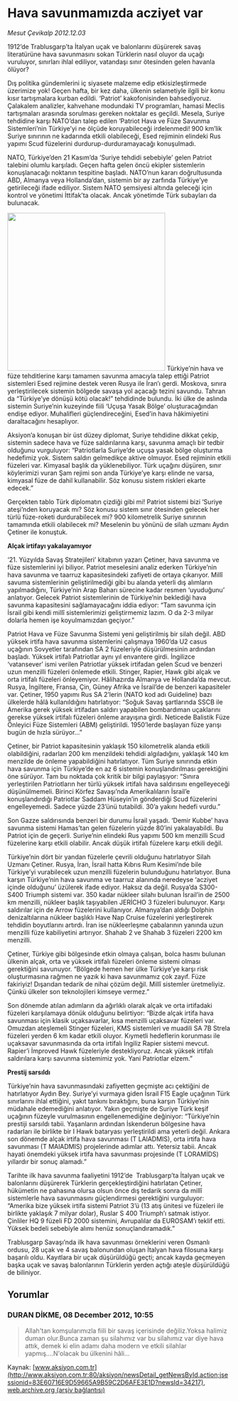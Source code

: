# Hava savunmamızda acziyet var

*Mesut Çevikalp 2012.12.03*

<div class="news-detail-text-todays">
 <div>
 </div>
 <div>
 </div>
 <div id="newsSpot">
  <font class="detail-spot">
   1912’de Trablusgarp’ta İtalyan uçak ve balonlarını düşürerek savaş literatürüne hava savunmasını sokan Türklerin nasıl oluyor da uçağı vuruluyor, sınırları ihlal ediliyor, vatandaşı sınır ötesinden gelen havanla ölüyor?
  </font>
 </div>
 <div id="newsText">
  <font class="detail-text">
   <p>
    Dış politika gündemlerini iç siyasete malzeme edip etkisizleştirmede üzerimize yok! Geçen hafta, bir kez daha, ülkenin selametiyle ilgili bir konu kısır tartışmalara kurban edildi. ‘Patriot’ kakofonisinden bahsediyoruz. Çalakalem analizler, kahvehane modundaki TV programları, hamasi Meclis tartışmaları arasında sorulması gereken noktalar es geçildi. Mesela, Suriye tehdidine karşı NATO’dan talep edilen ‘Patriot Hava ve Füze Savunma Sistemleri’nin Türkiye’yi ne ölçüde koruyabileceği irdelenmedi! 900 km’lik Suriye sınırının ne kadarında etkili olabileceği, Esed rejiminin elindeki Rus yapımı Scud füzelerini durdurup-durduramayacağı konuşulmadı.
   </p>
   <p>
    NATO, Türkiye’den 21 Kasım’da ‘Suriye tehdidi sebebiyle’ gelen Patriot talebini olumlu karşıladı. Geçen hafta gelen öncü ekipler sistemlerin konuşlanacağı noktanın tespitine başladı. NATO’nun kararı doğrultusunda ABD, Almanya veya Hollanda’dan, sistemin bir ay zarfında Türkiye’ye getirileceği ifade ediliyor. Sistem NATO şemsiyesi altında geleceği için kontrol ve yönetimi İttifak’ta olacak. Ancak yönetimde Türk subayları da bulunacak.
   </p>
   <p>
    <img alt="" height="355" src="http://web.archive.org/web/20140329231232im_/http://medya.aksiyon.com.tr/aksiyon/2012/12/03/mesut-patriot-1.jpg">
     Türkiye’nin hava ve füze tehditlerine karşı tamamen savunma amacıyla talep ettiği Patriot sistemleri Esed rejimine destek veren Rusya ile İran’ı gerdi. Moskova, sınıra yerleştirilecek sistemin bölgede savaşa yol açacağı tezini savundu. Tahran da “Türkiye’ye dönüşü kötü olacak!” tehdidinde bulundu. İki ülke de aslında sistemin Suriye’nin kuzeyinde fiili ‘Uçuşa Yasak Bölge’ oluşturacağından endişe ediyor. Muhalifleri güçlendireceğini, Esed’in hava hâkimiyetini daraltacağını hesaplıyor.
    </img>
   </p>
   <p>
    Aksiyon’a konuşan bir üst düzey diplomat, Suriye tehdidine dikkat çekip, sistemin sadece hava ve füze saldırılarına karşı, savunma amaçlı bir tedbir olduğunu vurguluyor: “Patriotlarla Suriye’de uçuşa yasak bölge oluşturma hedefimiz yok. Sistem saldırı gelmedikçe aktive olmuyor. Esed rejiminin etkili füzeleri var. Kimyasal başlık da yüklenebiliyor. Türk uçağını düşüren, sınır köylerimizi vuran Şam rejimi son anda Türkiye’ye karşı elinde ne varsa, kimyasal füze de dahil kullanabilir. Söz konusu sistem riskleri ekarte edecek.”
   </p>
   <p>
    Gerçekten tablo Türk diplomatın çizdiği gibi mi! Patriot sistemi bizi ‘Suriye ateşi’nden koruyacak mı? Söz konusu sistem sınır ötesinden gelecek her türlü füze-roketi durdurabilecek mi? 900 kilometrelik Suriye sınırının tamamında etkili olabilecek mi? Meselenin bu yönünü de silah uzmanı Aydın Çetiner ile konuştuk.
   </p>
   <p>
    <strong>
     Alçak irtifayı yakalayamıyor
    </strong>
   </p>
   <p>
    ‘21. Yüzyılda Savaş Stratejileri’ kitabının yazarı Çetiner, hava savunma ve füze sistemlerini iyi biliyor. Patriot meselesini analiz ederken Türkiye’nin hava savunma ve taarruz kapasitesindeki zafiyeti de ortaya çıkarıyor. Millî savuma sistemlerinin geliştirilmediği gibi bu alanda yeterli dış alımların yapılmadığını, Türkiye’nin Arap Baharı sürecine kadar resmen ‘uyuduğunu’ anlatıyor. Gelecek Patriot sistemlerinin de Türkiye’nin beklediği hava savunma kapasitesini sağlamayacağını iddia ediyor: “Tam savunma için İsrail gibi kendi millî sistemlerimizi geliştirmemiz lazım. O da 2-3 milyar dolarla hemen işe koyulmamızdan geçiyor.”
   </p>
   <p>
    Patriot Hava ve Füze Savunma Sistemi yeni geliştirilmiş bir silah değil. ABD yüksek irtifa hava savunma sistemlerini çalışmaya 1960’da U2 casus uçağının Sovyetler tarafından SA 2 füzeleriyle düşürülmesinin ardından başladı. Yüksek irtifalı Patriotlar aynı yıl envantere girdi. İngilizce ‘vatansever’ ismi verilen Patriotlar yüksek irtifadan gelen Scud ve benzeri uzun menzilli füzeleri önlemede etkili. Stinger, Rapier, Hawk gibi alçak ve orta irtifalı füzeleri önleyemiyor. Hâlihazırda Almanya ve Hollanda’da mevcut. Rusya, İngiltere, Fransa, Çin, Güney Afrika ve İsrail’de de benzeri kapasiteler var. Çetiner, 1950 yapımı Rus SA 2’lerin (NATO kod adı Guideline) bazı ülkelerde hâlâ kullanıldığını hatırlatıyor: “Soğuk Savaş şartlarında SSCB ile Amerika gerek yüksek irtifadan saldırı yapabilen bombardıman uçaklarını gerekse yüksek irtifalı füzeleri önleme arayışına girdi. Neticede Balistik Füze Önleyici Füze Sistemleri (ABM) geliştirildi. 1950’lerde başlayan füze yarışı bugün de hızla sürüyor…”
   </p>
   <p>
    Çetiner, bir Patriot kapasitesinin yaklaşık 150 kilometrelik alanda etkili olabildiğini, radarları 200 km menzildeki tehdidi algıladığını, yaklaşık 140 km menzilde de önleme yapabildiğini hatırlatıyor. Tüm Suriye sınırında etkin hava savunma için Türkiye’de en az 6 sistemin konuşlandırılması gerektiğini öne sürüyor. Tam bu noktada çok kritik bir bilgi paylaşıyor: “Sınıra yerleştirilen Patriotların her türlü yüksek irtifalı hava saldırısını engelleyeceği düşünülmemeli. Birinci Körfez Savaşı’nda Amerikalıların İsrail’e konuşlandırdığı Patriotlar Saddam Hüseyin’in gönderdiği Scud füzelerini engelleyemedi. Sadece yüzde 23’ünü tutabildi. 30’a yakını hedefi vurdu.”
   </p>
   <p>
    Son Gazze saldırısında benzeri bir durumu İsrail yaşadı. ‘Demir Kubbe’ hava savunma sistemi Hamas’tan gelen füzelerin yüzde 80’ini yakalayabildi. Bu Patriot için de geçerli. Suriye’nin elindeki Rus yapımı 500 km menzilli Scud füzelerine karşı etkili olabilir. Ancak düşük irtifalı füzelere karşı etkili değil.
   </p>
   <p>
    Türkiye’nin dört bir yandan füzelerle çevrili olduğunu hatırlatıyor Silah Uzmanı Çetiner. Rusya, İran, İsrail hatta Kıbrıs Rum Kesimi’nde bile Türkiye’yi vurabilecek uzun menzilli füzelerin bulunduğunu hatırlatıyor. Buna karşın Türkiye’nin hava savunma ve taarruz alanında neredeyse ‘acziyet içinde olduğunu’ üzülerek ifade ediyor. Haksız da değil. Rusya’da S300-S400 Triumph sistemi var. 350 kadar nükleer silahı bulunan İsrail’in de 2500 km menzilli, nükleer başlık taşıyabilen JERİCHO 3 füzeleri bulunuyor. Karşı saldırılar için de Arrow füzelerini kullanıyor. Almanya’dan aldığı Dolphin denizaltılarına nükleer başlıklı Have Nap Cruise füzelerini yerleştirerek tehdidin boyutlarını artırdı. İran ise nükleerleşme çabalarının yanında uzun menzilli füze kabiliyetini artırıyor. Shahab 2 ve Shahab 3 füzeleri 2200 km menzilli.
   </p>
   <p>
    Çetiner, Türkiye gibi bölgesinde etkin olmaya çalışan, bolca hasmı bulunan ülkenin alçak, orta ve yüksek irtifalı füzeleri önleme sistemi olması gerektiğini savunuyor. “Bölgede hemen her ülke Türkiye’ye karşı risk oluşturmasına rağmen ne yazık ki hava savunmamız çok zayıf. Füze fakiriyiz! Dışarıdan tedarik de nihai çözüm değil. Millî sistemler üretmeliyiz. Çünkü ülkeler son teknolojileri kimseye vermez.”
   </p>
   <p>
    Son dönemde atılan adımların da ağırlıklı olarak alçak ve orta irtifadaki füzeleri karşılamaya dönük olduğunu belirtiyor: “Bizde alçak irtifa hava savunması için klasik uçaksavarlar, kısa menzilli uçaksavar füzeleri var. Omuzdan ateşlemeli Stinger füzeleri, KMS sistemleri ve muadili SA 7B Strela füzeleri yerden 6 km kadar etkili oluyor. Kıymetli hedeflerin korunması ile uçaksavar savunmasında da orta irtifalı İngiliz Rapier sistemi mevcut. Rapier’i İmproved Hawk füzeleriyle destekliyoruz. Ancak yüksek irtifalı saldırılara karşı savunma sistemimiz yok. Yani Patriotlar elzem.”
   </p>
   <p>
    <strong>
     Prestij sarsıldı
    </strong>
   </p>
   <p>
    Türkiye’nin hava savunmasındaki zafiyetten geçmişte acı çektiğini de hatırlatıyor Aydın Bey. Suriye’yi vurmaya giden İsrail F15 Eagle uçağının Türk sınırlarını ihlal ettiğini, yakıt tankını bıraktığını, buna karşın Türkiye’nin müdahale edemediğini anlatıyor. Yakın geçmişte de Suriye Türk keşif uçağının füzeyle vurulmasının engellenemediğine değiniyor: “Türkiye’nin prestiji sarsıldı tabii. Yaşanların ardından İskenderun bölgesine hava radarları ile birlikte bir I Hawk bataryası yerleştirildi ama yeterli değil. Ankara son dönemde alçak irtifa hava savunması (T LAlADMIS), orta irtifa hava savunması (T MAlADMIS) projelerinde adımlar attı. Yetersiz tabii. Ancak hayati önemdeki yüksek irtifa hava savunması projesinde (T LORAMİDS) yıllardır bir sonuç alamadı.”
   </p>
   <p>
    Tarihte ilk hava savunma faaliyetini 1912’de  Trablusgarp’ta İtalyan uçak ve balonlarını düşürerek Türklerin gerçekleştirdiğini hatırlatan Çetiner, hükümetin ne pahasına olursa olsun önce dış tedarik sonra da millî sistemlerle hava savunmasını güçlendirmesi gerektiğini vurguluyor: “Amerika bize yüksek irtifa sistemi Patriot 3’ü (13 atış ünitesi ve füzeleri ile birlikte yaklaşık 7 milyar dolar), Ruslar S 400 Triumph’ı satmak istiyor. Çinliler HQ 9 füzeli FD 2000 sistemini, Avrupalılar da EUROSAM’ı teklif etti. Yüksek bedeli sebebiyle alımı henüz sonuçlandıramadık.”
   </p>
   <p>
    Trablusgarp Savaşı’nda ilk hava savunması örneklerini veren Osmanlı ordusu, 28 uçak ve 4 savaş balonundan oluşan İtalyan hava filosuna karşı başarılı oldu. Kayıtlara bir uçak düşürüldüğü geçti; ancak kayda geçmeyen başka uçak ve savaş balonlarının Türklerin yerden açtığı ateşle düşürüldüğü de biliniyor.
   </p>
  </font>
 </div>
 <div>
 </div>
 <div>
 </div>
</div>


## Yorumlar

### DURAN DİKME, 08 December 2012, 10:55
> Allah'tan komşularımızla fiili bir savaş içerisinde değiliz.Yoksa halimiz duman olur.Bunca zaman şu silahımız var bu silahımız var diye hava attık, demek ki elin adamı daha modern ve etkili silahlar yapmış....N'olacak bu ülkenini hâli...

Kaynak: [www.aksiyon.com.tr](http://www.aksiyon.com.tr:80/aksiyon/newsDetail_getNewsById.action;jsessionid=83E60716E9D59665A9B59C2D6AFE3E1D?newsId=34217), [web.archive.org (arşiv bağlantısı)](http://web.archive.org/web/20140329231232/http://www.aksiyon.com.tr:80/aksiyon/newsDetail_getNewsById.action;jsessionid=83E60716E9D59665A9B59C2D6AFE3E1D?newsId=34217)
